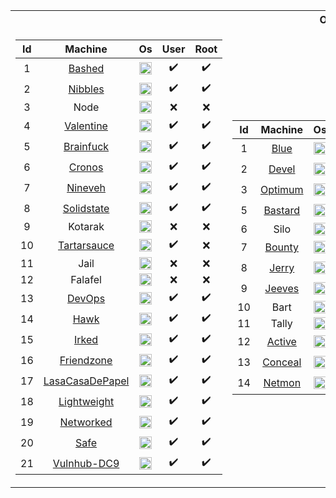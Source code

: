 <table>
<tr><th colspan="4"> OSCP-LIKE MACHINES </th></tr>
<tr><td>

|Id| Machine | Os | User | Root |
| :---: | :---: | :---: | :---: | :---: |
|1|[Bashed](bashed.pdf)| <img src="https://github.com/fatihh92/HackTheBox-Writeups/blob/master/resim/linux.png" width="20" height="20"> |:heavy_check_mark:|:heavy_check_mark:| 
|2|[Nibbles](https://github.com/fatihh92/HackTheBox-Writeups/blob/master/nibbles.pdf)| <img src="https://github.com/fatihh92/HackTheBox-Writeups/blob/master/resim/linux.png" width="20" height="20"> |:heavy_check_mark:|:heavy_check_mark:| 
|3|Node| <img src="https://github.com/fatihh92/HackTheBox-Writeups/blob/master/resim/linux.png" width="20" height="20"> |:x:|:x:| 
|4|[Valentine](valentine.pdf)| <img src="https://github.com/fatihh92/HackTheBox-Writeups/blob/master/resim/linux.png" width="20" height="20"> |:heavy_check_mark:|:heavy_check_mark:| 
|5|[Brainfuck](brainfuck.pdf)| <img src="https://github.com/fatihh92/HackTheBox-Writeups/blob/master/resim/linux.png" width="20" height="20"> |:heavy_check_mark:|:heavy_check_mark:| 
|6|[Cronos](cronos.pdf)| <img src="https://github.com/fatihh92/HackTheBox-Writeups/blob/master/resim/linux.png" width="20" height="20"> |:heavy_check_mark:|:heavy_check_mark:| 
|7|[Nineveh](nineveh.pdf)| <img src="https://github.com/fatihh92/HackTheBox-Writeups/blob/master/resim/linux.png" width="20" height="20"> |:heavy_check_mark:|:heavy_check_mark:| 
|8|[Solidstate](solidstate.pdf)| <img src="https://github.com/fatihh92/HackTheBox-Writeups/blob/master/resim/linux.png" width="20" height="20"> |:heavy_check_mark:|:heavy_check_mark:| 
|9|Kotarak| <img src="https://github.com/fatihh92/HackTheBox-Writeups/blob/master/resim/linux.png" width="20" height="20"> |:x:|:x:| 
|10|[Tartarsauce](tartarsauce.pdf)| <img src="https://github.com/fatihh92/HackTheBox-Writeups/blob/master/resim/linux.png" width="20" height="20"> |:heavy_check_mark:|:x:| 
|11|Jail| <img src="https://github.com/fatihh92/HackTheBox-Writeups/blob/master/resim/linux.png" width="20" height="20"> |:x:|:x:| 
|12|Falafel| <img src="https://github.com/fatihh92/HackTheBox-Writeups/blob/master/resim/linux.png" width="20" height="20"> |:x:|:x:| 
|13|[DevOps](https://github.com/fatihh92/HackTheBox-Writeups/blob/master/devops.pdf)| <img src="https://github.com/fatihh92/HackTheBox-Writeups/blob/master/resim/linux.png" width="20" height="20"> |:heavy_check_mark:|:heavy_check_mark:|
|14|[Hawk](https://github.com/fatihh92/HackTheBox-Writeups/blob/master/hawk.pdf)| <img src="https://github.com/fatihh92/HackTheBox-Writeups/blob/master/resim/linux.png" width="20" height="20"> |:heavy_check_mark:|:heavy_check_mark:|
|15|[Irked](https://github.com/fatihh92/HackTheBox-Writeups/blob/master/irked.pdf)| <img src="https://github.com/fatihh92/HackTheBox-Writeups/blob/master/resim/linux.png" width="20" height="20"> |:heavy_check_mark:|:heavy_check_mark:|
|16|[Friendzone](https://github.com/fatihh92/HackTheBox-Writeups/blob/master/friendzone.pdf)| <img src="https://github.com/fatihh92/HackTheBox-Writeups/blob/master/resim/linux.png" width="20" height="20"> |:heavy_check_mark:|:heavy_check_mark:| 
|17|[LasaCasaDePapel](https://github.com/fatihh92/HackTheBox-Writeups/blob/master/lacasadepapel.pdf)| <img src="https://github.com/fatihh92/HackTheBox-Writeups/blob/master/resim/linux.png" width="20" height="20"> |:heavy_check_mark:|:heavy_check_mark:| 
|18|[Lightweight](https://github.com/fatihh92/HackTheBox-Writeups/blob/master/leightweight.pdf)| <img src="https://github.com/fatihh92/HackTheBox-Writeups/blob/master/resim/linux.png" width="20" height="20"> |:heavy_check_mark:|:heavy_check_mark:|
|19|[Networked](https://github.com/fatihh92/HackTheBox-Writeups/blob/master/networked.pdf)| <img src="https://github.com/fatihh92/HackTheBox-Writeups/blob/master/resim/linux.png" width="20" height="20"> |:heavy_check_mark:|:heavy_check_mark:|
|20|[Safe](https://github.com/fatihh92/HackTheBox-Writeups/blob/master/safe.pdf)| <img src="https://github.com/fatihh92/HackTheBox-Writeups/blob/master/resim/linux.png" width="20" height="20"> |:heavy_check_mark:|:heavy_check_mark:|
|21|[Vulnhub-DC9](dc-9.pdf)| <img src="https://github.com/fatihh92/HackTheBox-Writeups/blob/master/resim/linux.png" width="20" height="20"> |:heavy_check_mark:|:heavy_check_mark:|
</td><td>

|Id| Machine | Os | User | Root |
| :---: | :---: | :---: | :---: | :---: |
|1|[Blue](blue.pdf)| <img src="https://github.com/fatihh92/HackTheBox-Writeups/blob/master/resim/win.png" width="20" height="20"> |:heavy_check_mark:|:heavy_check_mark:| 
|2|[Devel](devel.pdf)| <img src="https://github.com/fatihh92/HackTheBox-Writeups/blob/master/resim/win.png" width="20" height="20"> |:heavy_check_mark:|:heavy_check_mark:| 
|3|[Optimum](optimum.pdf)| <img src="https://github.com/fatihh92/HackTheBox-Writeups/blob/master/resim/win.png" width="20" height="20"> |:heavy_check_mark:|:heavy_check_mark:| 
|5|[Bastard](bastard.pdf)| <img src="https://github.com/fatihh92/HackTheBox-Writeups/blob/master/resim/win.png" width="20" height="20"> |:heavy_check_mark:|:heavy_check_mark:| 
|6|Silo| <img src="https://github.com/fatihh92/HackTheBox-Writeups/blob/master/resim/win.png" width="20" height="20"> |:x:|:x:| 
|7|[Bounty](https://github.com/fatihh92/HackTheBox-Writeups/blob/master/bounty.pdf)| <img src="https://github.com/fatihh92/HackTheBox-Writeups/blob/master/resim/win.png" width="20" height="20"> |:heavy_check_mark:|:heavy_check_mark:| 
|8|[Jerry](https://github.com/fatihh92/HackTheBox-Writeups/blob/master/jerry.pdf)| <img src="https://github.com/fatihh92/HackTheBox-Writeups/blob/master/resim/win.png" width="20" height="20"> |:heavy_check_mark:|:heavy_check_mark:| 
|9|[Jeeves](jeeves.pdf)| <img src="https://github.com/fatihh92/HackTheBox-Writeups/blob/master/resim/win.png" width="20" height="20"> |:heavy_check_mark:|:heavy_check_mark:| 
|10|Bart| <img src="https://github.com/fatihh92/HackTheBox-Writeups/blob/master/resim/win.png" width="20" height="20"> |:x:|:x:| 
|11|Tally| <img src="https://github.com/fatihh92/HackTheBox-Writeups/blob/master/resim/win.png" width="20" height="20"> |:x:|:x:| 
|12|[Active](https://github.com/fatihh92/HackTheBox-Writeups/blob/master/active.pdf)| <img src="https://github.com/fatihh92/HackTheBox-Writeups/blob/master/resim/win.png" width="20" height="20"> |:heavy_check_mark:|:heavy_check_mark:| 
|13|[Conceal](https://github.com/fatihh92/HackTheBox-Writeups/blob/master/conceal.pdf)| <img src="https://github.com/fatihh92/HackTheBox-Writeups/blob/master/resim/win.png" width="20" height="20"> |:heavy_check_mark:|:heavy_check_mark:|
|14|[Netmon](https://github.com/fatihh92/HackTheBox-Writeups/blob/master/netmon.pdf)| <img src="https://github.com/fatihh92/HackTheBox-Writeups/blob/master/resim/win.png" width="20" height="20"> |:heavy_check_mark:|:heavy_check_mark:|
</td><td>

|Id| Machine | Os | User | Root |
| :---: | :---: | :---: | :---: | :---: |
|1|[Sense](sense.pdf)| <img src="https://github.com/fatihh92/HackTheBox-Writeups/blob/master/resim/freebsd.png" width="20" height="20"> |:heavy_check_mark:|:heavy_check_mark:| 
|2|[Poison](https://github.com/fatihh92/HackTheBox-Writeups/blob/master/poison.pdf)| <img src="https://github.com/fatihh92/HackTheBox-Writeups/blob/master/resim/freebsd.png" width="20" height="20"> |:heavy_check_mark:|:heavy_check_mark:|
</td><td>

|Id| Machine | Os | User | Root |
| :---: | :---: | :---: | :---: | :---: |
|1|[Sunday](sunday.pdf)| <img src="https://github.com/fatihh92/HackTheBox-Writeups/blob/master/resim/solaris.png" width="20" height="20"> |:heavy_check_mark:|:heavy_check_mark:|

</td></tr> 
</table>